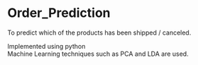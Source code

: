 # Order_Prediction
To predict which of the products has been shipped / canceled.

Implemented using python <br>
Machine Learning techniques such as PCA and LDA are used.
